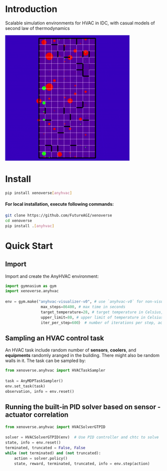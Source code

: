 # Introduction

Scalable simulation environments for HVAC in IDC, with casual models of second law of thermodynamics

![AnyHVACVisualizer](https://github.com/FutureAGI/DataPack/blob/main/demo/anyhvac/hvac_video.gif) 

# Install

```bash
pip install xenoverse[anyhvac]
```

#### For local installation, execute following commands:

```bash
git clone https://github.com/FutureAGI/xenoverse
cd xenoverse
pip install .[anyhvac]
```

# Quick Start

## Import

Import and create the AnyHVAC environment:

```python
import gymnasium as gym
import xenoverse.anyhvac

env = gym.make("anyhvac-visualizer-v0", # use `anyhvac-v0` for non-visualizer version
                max_steps=86400, # max time in seconds
                target_temperature=28, # target temperature in Celsius, highest reward at this position
                upper_limit=80, # upper limit of temperature in Celsius, failure at this position
                iter_per_step=600） # number of iterations per step, actual time elapsed=iter_per_step * 0.2


```

## Sampling an HVAC control task

An HVAC task include random number of **sensors**, **coolers**, and **equipments** randomly aranged in the building. There might also be random walls in it. The task can be sampled by:

```python
from xenoverse.anyhvac import HVACTaskSampler

task = AnyMDPTaskSampler()
env.set_task(task)
observation, info = env.reset()
```

## Running the built-in PID solver based on sensor - actuator correlation
```python
from xenoverse.anyhvac import HVACSolverGTPID

solver = HVACSolverGTPID(env)  # Use PID controller and chtc to solve
state, info = env.reset()
terminated, truncated = False, False
while (not terminated) and (not truncated):
    action = solver.policy()
    state, reward, terminated, truncated, info = env.step(action)
```